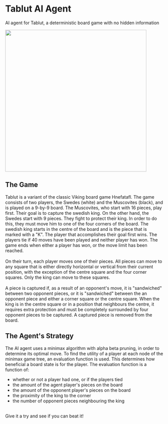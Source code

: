 # Tablut AI Agent

AI agent for Tablut, a deterministic board game with no hidden information 

<img src="https://github.com/arcaulfield/Calculator/blob/master/BaseCalculatorDemo.png" width="450"/>

## The Game
Tablut is a variant of the classic Viking board game Hnefatafl. The game consists of two players, the Swedes (white) and the Muscovites (black), and is played on a 9-by-9 board. The Muscovites, who start with 16 pieces, play first. Their goal is to capture the swedish king. On the other hand, the Swedes start with 9 pieces. They fight to protect their king. In order to do this, they must move him to one of the four corners of the board. The swedish king starts in the centre of the board and is the piece that is marked with a "K". The player that accomplishes their goal first wins. The players tie if 40 moves have been played and neither player has won. The game ends when either a player has won, or the move limit has been reached. <br />
<br />
On their turn, each player moves one of their pieces. All pieces can move to any square that is either directly horizontal or vertical from their current position, with the exception of the centre square and the four corner squares. Only the king can move to these squares. <br />
<br />
A piece is captured if, as a result of an opponent's move, it is "sandwiched" between two opponent pieces, or it is "sandwiched" between the an opponent piece and either a corner square or the centre square. When the king is in the centre square or in a position that neighbours the centre, it requires extra protection and must be completely surrounded by four opponent pieces to be captured. A captured piece is removed from the board. 
## The Agent's Strategy
The AI agent uses a minimax algorithm with alpha beta pruning, in order to determine its optimal move. To find the utility of a player at each node of the minimax game tree, an evaluation function is used. This determines how beneficial a board state is for the player. The evaluation function is a function of:
* whether or not a player had one, or if the players tied
* the amount of the agent player's pieces on the board 
* the amount of the opponent player's pieces on the board 
* the proximity of the king to the corner
* the number of opponent pieces neighbouring the king
<br />
Give it a try and see if you can beat it! 
